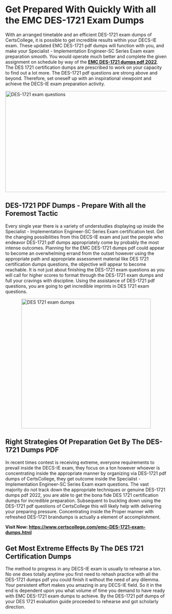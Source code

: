 <h1><strong>Get Prepared With Quickly With all the EMC DES-1721 Exam Dumps&nbsp;</strong></h1>
<p><span style="font-weight: 400;">With an arranged timetable and an efficient  DES-1721 exam dumps of CertsCollege, it is possible to get incredible results within your DECS-IE exam. These updated EMC DES-1721 pdf dumps will function with you, and make your Specialist - Implementation Engineer-SC Series Exam exam preparation smooth. You would operate much better and complete the given assignment on schedule by way of the <strong><a href="https://www.certscollege.com/emc-DES-1721-exam-dumps.html">EMC DES-1721 dumps pdf 2022</a></strong>. The DES 1721 certification dumps are prescribed to work on your capacity to find out a lot more. The  DES-1721 pdf questions are strong above and beyond. Therefore, set oneself up with an inspirational viewpoint and achieve the DECS-IE exam preparation activity.&nbsp;</span></p>
<p><span style="font-weight: 400;"><img style="display: block; margin-left: auto; margin-right: auto;" src="https://i.ibb.co/CPDK3ps/Yellow-and-Blue-Initiative-Blog-Banner.png" alt="DES-1721 exam questions" width="559" height="315" /></span></p>
<h2><strong>DES-1721 PDF Dumps - Prepare With all the Foremost Tactic</strong></h2>
<p><span style="font-weight: 400;">Every single year there is a variety of understudies displaying up inside the Specialist - Implementation Engineer-SC Series Exam certification test. Get the changing possibilities from this DECS-IE exam and just the people who endeavor DES-1721 pdf dumps appropriately come by probably the most intense outcomes. Planning for the EMC DES-1721 dumps pdf could appear to become an overwhelming errand from the outset however using the appropriate path and appropriate assessment material like DES 1721 certification dumps questions, the objective will appear to become reachable. It is not just about finishing the DES-1721 exam questions as you will call for higher scores to format through the DES-1721 exam dumps and full your cravings with discipline. Using the assistance of DES-1721 pdf questions, you are going to get incredible imprints in DES 1721 exam questions.</span></p>
<p><span style="font-weight: 400;"><a href="https://tinyurl.com/ycotqe6h"><img style="display: block; margin-left: auto; margin-right: auto;" src="https://i.ibb.co/9tMrhdY/Teacher-Appreciation-Invitation.png" alt="DES 1721 exam dumps " width="404" height="404" /></a></span></p>
<h2><strong>Right Strategies Of Preparation Get By The DES-1721 Dumps PDF</strong></h2>
<p><span style="font-weight: 400;">In recent times contest is receiving extreme, everyone requirements to prevail inside the DECS-IE exam, they focus on a ton however whoever is concentrating inside the appropriate manner by organizing via DES-1721 pdf dumps of CertsCollege, they get outcome inside the Specialist - Implementation Engineer-SC Series Exam exam questions. The vast majority do not track down the appropriate techniques or genuine DES-1721 dumps pdf 2022, you are able to get the bona fide DES 1721 certification dumps for incredible preparation. Subsequent to buckling down using the  DES-1721 pdf questions of CertsCollege this will likely help with delivering your preparing pressure. Concentrating inside the Proper manner with refreshed DES-1721 braindumps is actually a element of accomplishment.</span></p>
<p><span style="font-weight: 400;"><strong>Visit Now: <a href="https://www.certscollege.com/emc-DES-1721-exam-dumps.html">https://www.certscollege.com/emc-DES-1721-exam-dumps.html</a></strong></span></p>
<h2><strong>Get Most Extreme Effects By The DES 1721 Certification Dumps</strong></h2>
<p><span style="font-weight: 400;">The method to progress in any DECS-IE exam is usually to rehearse a ton. No one does totally anytime you first need to rehash practice with all the DES-1721 dumps pdf you could finish it without the need of any dilemma. Your persistent effort makes you amazing in any DECS-IE field. So it in the end is dependent upon you what volume of time you demand to have ready with EMC DES-1721 exam dumps to achieve. By the DES-1721 pdf dumps of your DES 1721 evaluation guide proceeded to rehearse and got scholarly direction.</span></p>
